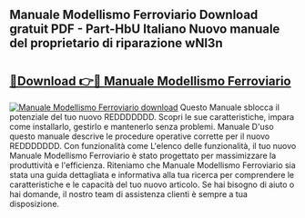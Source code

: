 ## Manuale Modellismo Ferroviario Download gratuit PDF - Part-HbU Italiano Nuovo manuale del proprietario di riparazione wNl3n

# <h2><a href="http://dfdsk30.blite.top/?on=Manuale+Modellismo+Ferroviario">🔗Download 👉🔴 Manuale Modellismo Ferroviario</a></h2>

[![Manuale Modellismo Ferroviario download](https://i.imgur.com/lujVjoI.png)](http://dfdsk30.blite.top/?on=Manuale+Modellismo+Ferroviario)
Questo Manuale sblocca il potenziale del tuo nuovo REDDDDDDD. Scopri le sue caratteristiche, impara come installarlo, gestirlo e mantenerlo senza problemi. Manuale D'uso questo manuale descrive le procedure operative corrette per il nuovo REDDDDDDD. Con funzionalità come L'elenco delle funzionalità, il tuo nuovo Manuale Modellismo Ferroviario è stato progettato per massimizzare la produttività e l'efficienza. Riteniamo che Manuale Modellismo Ferroviario sia stata una guida dettagliata e informativa alla tua ricerca per comprendere le caratteristiche e le capacità del tuo nuovo articolo. Se hai bisogno di aiuto o hai domande, il nostro team di assistenza clienti è sempre a tua disposizione.
